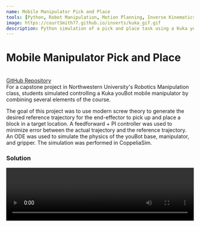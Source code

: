 ```yaml
---
name: Mobile Manipulator Pick and Place
tools: [Python, Robot Manipulation, Motion Planning, Inverse Kinematics, PID Control, Screw Theory, CoppeliaSim]
image: https://courtSmith77.github.io/inserts/kuka_gif.gif
description: Python simulation of a pick and place task using a Kuka youBot.
---
```


# Mobile Manipulator Pick and Place
<br>
<!-- hyperlink to github -->
<a href="https://github.com/courtSmith77/Kuka-youBot-Manipulation">GitHub Repository</a>

<br>
For a capstone project in Northwestern University's Robotics Manipulation class, students simulated controlling a Kuka youBot mobile manipulator by combining several elements of the course.

The goal of this project was to use modern screw theory to generate the desired reference trajectory for the end-effector to pick up and place a block in a target location. A feedforward + PI controller was used to minimize error between the actual trajectory and the reference trajectory. An ODE was used to simulate the physics of the youBot base, manipulator, and gripper. The simulation was performed in CoppeliaSim.

### Solution

<center>
    <div style="position: relative; padding-bottom: 28.125%; height:0; overflow: hidden;">
        <video src="https://github.com/courtSmith77/courtSmith77.github.io/assets/144190404/fb37594d-d09f-4ebd-a2ed-cee12fe6d586" controls style="position: absolute; top:0; left:0; width: 100%; height: 100%;"></video>
    </div>
</center>